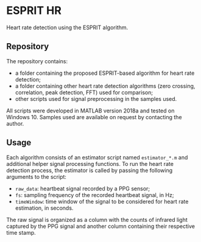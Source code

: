 # ESPRIT HR
Heart rate detection using the ESPRIT algorithm.

## Repository

The repository contains:

- a folder containing the proposed ESPRIT-based algorithm for heart rate detection;
- a folder containing other heart rate detection algorithms (zero crossing, correlation, peak detection, FFT) used for comparison;
- other scripts used for signal preprocessing in the samples used.

All scripts were developed in MATLAB  version 2018a and tested on Windows 10. Samples used are available on request by contacting the author.

## Usage

Each algorithm consists of an estimator script named ```estimator_*.m``` and additional helper signal processing functions. To run the heart rate detection process, the estimator is called by passing the following arguments to the script:

- ```raw_data```: heartbeat signal recorded by a PPG sensor;
- ```fs```: sampling frequency of the recorded heartbeat signal, in Hz;
- ```timeWindow```: time window of the signal to be considered for heart rate estimation, in seconds.

The raw signal is organized as a column with the counts of infrared light captured by the PPG signal and another column containing their respective time stamp.

